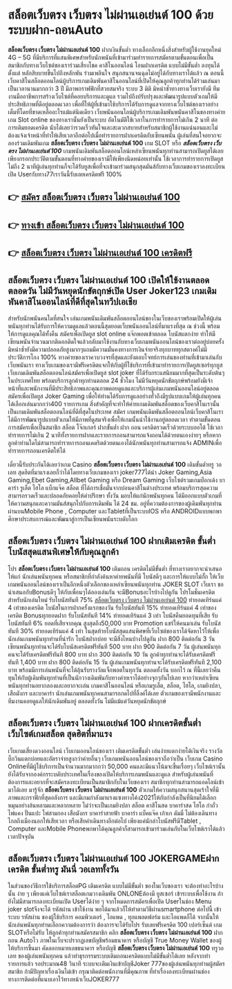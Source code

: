 # สล็อตเว็บตรง เว็บตรง ไม่ผ่านเอเย่นต์ 100  ด้วยระบบฝาก-ถอนAuto

**สล็อตเว็บตรง เว็บตรง ไม่ผ่านเอเย่นต์ 100** ฝากเงินขั้นต่ำ  ทางเลือกอีกหนึ่งสิ่งสำหรับผู้ใช้งานยุคใหม่ 4G – 5G ที่มีบริการที่แสนพิเศษสำหรับนักพนันที่เข้ามาร่วมทำรายการสมัครตามขั้นตอนเพื่อเป็นสมาชิกกับทางเว็บไซต์ของเราร่วมเสี่ยงโชค คาสิโนออนไลน์ โอนฝากเครดิต แบบไม่มีขั้นต่ำ ลงทุนได้ตั้งแต่ หลักสิบบาทขึ้นไปถึงหลักพัน ร่วมเพลินใจ สนุกสนานจนฉุดไม่อยู่ได้กับทางเราได้แล้ว ณ ตอนนี้เว็บคาสิโนสล็อตออนไลน์ผู้บริการเกมเดิมพันคาสิโนออนไลน์ที่เปิดให้คุณลูกค้าทุกท่านได้ร่วมเล่นมาเป็นเวลานานมากกว่า 3 ปี มีภาพกราฟฟิกที่สวยสมจริง ระบบ 3 มิติ
มิหนำซ้ำทางทางเว็บเรายังมี ทีมงานมืออาชีพการสร้างเว็บไซต์ที่คอยบริการและดูแล  รวมไปถึงปรับปรุงและพัฒนารูปแบบตัวเกมให้มีประสิทธิภาพที่ดีอยู่ตลอดเวลา เพื่อที่ให้ผู้ที่เข้ามาใช้บริการได้รับการดูแลจากทางเว็บไซต์ของเราอย่างเต็มที่โดยที่ขาดเหลืออะไรแม้แต่นิดเดียว เว็บพนันออนไลน์ผู้บริการเกมเดิมพันพนันคาสิโนของทางค่ายเกม Slot online ของทางเรานั้นยังเป็นระบบ อัตโนมัติใช้เวลาในการทำรายการไม่เกิน 2 นาที ต่อการเติมยอดเครดิต นับได้เลยว่ารวดเร็วทันใจและสะดวกสบายสำหรับสมาชิกผู้ใช้งานแน่นอนและไม่ต้องแจ้งเจ้าหน้าที่ทำให้เสียเวลาอีกต่อไปเมื่อทำรายการฝากเครดิตกับเซียนพนัน
ผู้เล่นที่สนใจอยากจะลองร่วมเดิมพันเกม **สล็อตเว็บตรง เว็บตรง ไม่ผ่านเอเย่นต์ 100** เกม SLOT  หรือ ***สล็อตเว็บตรง เว็บตรง ไม่ผ่านเอเย่นต์ 100*** เกมพนันเดิมพันสล็อตออนไลน์เหล่าเซียนพนันทุกท่านสามารถเปิดยูสได้เลยเพียงกรอกประวัติตามขั้นตอนที่ทางค่ายของเรามีให้เพียงนิดหน่อยเท่านั้น ใช้เวลาการทำรายการเปิดยูสไม่ถึง 2 นาทีผู้เล่นทุกท่านก็จะได้รับยูสเพื่อที่จะเข้ามาร่วมสนุกสุดมันส์กับทางเว็บเกมของเราลงทะเบียนเปิด Userกับทาง77เราวันนี้รับเลยเครดิตฟรี 100%

## 👉 [สมัคร สล็อตเว็บตรง เว็บตรง ไม่ผ่านเอเย่นต์ 100](https://archa888.com/)
## 👉 [ทางเข้า สล็อตเว็บตรง เว็บตรง ไม่ผ่านเอเย่นต์ 100](https://archa888.com/)
## 👉 [สล็อตเว็บตรง เว็บตรง ไม่ผ่านเอเย่นต์ 100 เครดิตฟรี](https://archa888.com/)

## สล็อตเว็บตรง เว็บตรง ไม่ผ่านเอเย่นต์ 100 เปิดให้ใช้งานตลอด ตลอดวัน ไม่มีวันหยุดนักขัตฤกษ์เปิด User Joker123 เกมเดิมพันคาสิโนออนไลน์ที่ดีที่สุดในทวีปเอเชีย

สำหรับนักพนันคนใดที่สนใจ เล่นเกมพนันเดิมพันสล็อตออนไลน์ของในเว็บของเราพร้อมเปิดให้ผู้เล่นพนันทุกท่านได้รับการให้ความดูแลแล้วตอนนี้สุดยอดเว็บพนันออนไลน์ที่มาแรงที่สุด ณ ช่วงนี้ พร้อมให้การดูแลคุณได้ทั้งคืน สมัครเพื่อเปิดยูส slot online แจ๊กพอตเข้าตลอด โบนัสแตกง่าย ทำให้มีเซียนพนันจำนวนมากติดอกติดใจแล้วกลับมาใช้งานกับทางเว็บเกมพนันออนไลน์ของเราต่ออยู่บ่อยครั้ง มิหนำซ้ำยังมีความปลอดภัยสูงมากๆแถมมีความมั่นคงทางการเงินจ่ายจริงทุกบาททุกสตางค์ไม่มีประวัติการโกง 100% ทางค่ายของเราควบวงจรที่สุดและยังตอบโจทย์การเล่นของท่านที่เข้ามาเล่นกับเว็บพนันเรา
ทางเว็บเกมของเรามีฟรีเครดิตแจกให้กับผู้ที่ใช้บริการที่เข้ามาทำรายการเปิดยูสเซอร์ทุกยูส เว็บเกมเดิมพันสล็อตออนไลน์สมัครเพื่อเปิดยูส slot joker ที่ได้รับกระแสนิยมมากที่สุดเป็นระดับต้นๆในประเทศไทย พร้อมบริการลูกค้าทุกท่านตลอด 24 ชั่วโมง ไม่มีวันหยุดนักขัตฤกษ์พร้อมยังมีเจ้าหน้าที่และพนักงานที่มีประสิทธิภาพและคุณภาพคอยดูแลและบริการผู้เล่นเกมพนันออนไลน์อยู่ตลอด สมัครเพื่อเปิดยูส Joker Gaming เพื่อให้ท่านได้รับการดูแลอย่างทั่วถึงมีรูปแบบเกมให้ผู้เล่นทุกคนได้เลือกเล่นมากกว่า400 รายการเกม
สิ่งสำคัญที่จะทำให้ค่ายเกมเดิมพันสล็อตของเว็บคาสิโนเรานั้นเป็นเกมเดิมพันสล็อตออนไลน์ที่ดีที่สุดในประเทศ สมัคร  เกมพนันเดิมพันสล็อตออนไลน์เว็บคาสิโนเราได้มีการพัฒนารูปแบบตัวเกมให้มีภาพที่ดูสมจริงเพื่อให้เกมนั้นน่าใช้งานอยู่ตลอดเวลา ทำตามขั้นตอนการสมัครเพื่อเป็นสมาชิก สล็อต โจ๊กเกอร์ ฝากขั้นต่ำ ฝาก ถอน เครดิตรวดเร็วด้วยระบบออโต้ ใช้เวลาทำรายการไม่เกิน 2 นาทีทั้งรายการฝากและรายการถอนสามารถแจ้งถอนได้ด้วยตนเองง่ายๆ หรือหากลูกค้าท่านใดไม่สามารถทำรายการถอนเคดริตด้วยตนเองได้นักพนันทุกท่านสามารถแจ้ง ADMINเพื่อทำรายการถอนเครดิตให้ได้

เดี๋ยวนี้รับประกันได้เลยว่าเกม Casino **สล็อตเว็บตรง เว็บตรง ไม่ผ่านเอเย่นต์ 100** เติมขั้นต่ำทรู วอเลท สุดฮิตที่มาแรงเลยก็ว่าได้โดยทางเว็บเกมของเรา joker777ได้นำ  Joker Gaming,Asia Gaming,Ebet Gaming,Allbet Gaming หรือ Dream Gaming เว็บไซต์รวมเกมป๊อกเด้ง บาคาร่า รูเล็ต ไฮโล แบ็กแจ๊ค สล็อต ที่ได้การเชื่อมั่นจากบ่อนคาสิโนต่างประเทศ พร้อมบริการสุดความสามารถรวดเร็วและปลอดภัยคอยให้คำปรึกษา ทั้งวัน มอบให้แก่นักพนันทุกคน ได้มีออกแบบตัวเกมที่ให้ความสนุกและความมันส์สนุกไปกับการเดิมพัน ได้ 24 ชม. อยู่ที่ความต้องการของผู้เดิมพันทุกท่านผ่านบนMobile Phone , Computer และTabletที่เป็นระบบIOS หรือ ANDROIDแบบพกพา ศึกษาประสบการณ์และพัฒนาสู่การเป็นเซียนพนันระบดับโลก

## สล็อตเว็บตรง เว็บตรง ไม่ผ่านเอเย่นต์ 100 ฝากเติมเครดิต ขั้นต่ำ โบนัสสุดแสนพิเศษให้กับคุณลูกค้า

โปร **สล็อตเว็บตรง เว็บตรง ไม่ผ่านเอเย่นต์ 100** เติมถอน เครดิตไม่มีขั้นต่ำ ที่ทางเราอยากจะนำเสนอให้แก่  นักเล่นพนันทุกคน หรือสมาชิกที่กำลังค้นหาค่ายพนันที่มี โบนัสดีๆ และการให้แบบไม่กั๊ก ให้เว็บเกมพนันออนไลน์ของเราเป็นอีกหนึ่งตัวเลือกของเหล่าเซียนพนันทุกท่าน JOKER SLOT เว็บเรา ขอนำเสนอกับBonusดีๆ ให้กับเพื่อนๆได้ลองเล่นกัน จะมีBonusอะไรบ้างไปดูกัน
โปรโมชั่นเครดิตสำหรับนักเล่นใหม่ รับโบนัสทันที 75% [สล็อตเว็บตรง เว็บตรง ไม่ผ่านเอเย่นต์ 100](https://archa888.com/) ทำยอดเทิร์นแค่ 4 เท่าของเครดิต
โบนัสในการฝากครั้งแรกของวัน รับโบนัสทันที 15% ทำยอดเทิร์นแค่ 4 เท่าของเครดิต
Bonusทุกยอดฝาก รับโบนัสทันที 14% ทำยอดเทิร์นแค่ 3 เท่า
โบนัสคืนยอดทุนที่เสีย รับโบนัสทันที 6% ยอดที่เสียจากคุณ สูงสุดถึง50,000 บาท
 Promotion แชร์ให้คนมาเล่น รับโบนัสทันที 30% ทำยอดเทิร์นแค่ 4 เท่า
ในสุดท้ายโบนัสสุดแสนพิศษที่เว็บไซต์ของเราได้จัดหาไว้ให้เพื่อนักเล่นเกมพนันทุกท่านที่น่ารัก โบนัสฝากบ่อย จะมีสิ่งไหนบ้างไปดูกัน
ฝาก 800 ติดต่อกัน 3 วัน เซียนพนันทุกท่านจะได้รับโบนัสเครดิตฟรีทันที 500 บาท
ฝาก 900 ติดต่อกัน 7 วัน ผู้เล่นพนันทุกคนจะได้รับเครดิตฟรีทันที 800 บาท
ฝาก 300 ติดต่อกัน 10 วัน ลูกค้าทุกท่านจะได้รับเครดิตฟรีทันที 1,400 บาท
ฝาก 800 ติดต่อกัน 15 วัน ผู้เล่นเกมพนันทุกท่านจะได้รับเครดิตฟรีทันที 2,100 บาท
พร้อมมีการเล่นพนันที่จะได้ลุ้นรับรางวัลแจ็กพอตในทุกวัน ตลอดทั้งวัน บอกไว้ ณ ที่นี้เลยว่าคืนทุนให้กับผู้เดิมพันทุกท่านที่เป็นนักวางเดิมพันกับทางค่ายเราได้อย่างจุกๆกันไปเลย หากว่าเหล่าเซียนพนันทุกท่านอยากลองและอยากจะเล่น เกมคาสิโนออนไลน์ หรือเกมรูเล็ต, สล็อต, ไฮโล, เกมยิงปลา, เสือมังกร และบาคาร่า นักเล่นเกมพนันทุกคนสามารถกดไปที่ลิ้งค์ได้เลย ตัวเกมของเรามีพนักงานและทีมงานคอยดูแลให้นักเดิมพันอยู่ ตลอดทั้งวัน ไม่มีแม้แต่วันหยุดนักขัตฤกษ์

## สล็อตเว็บตรง เว็บตรง ไม่ผ่านเอเย่นต์ 100 ฝากเครดิตขั้นต่ำ  เว็บไซต์เกมสล็อต สุดฮิตที่มาแรง

เว็บเกมเสี่ยงดวงออนไลน์ เว็บเกมออนไลน์ของเรา เติมเครดิตขั้นต่ำ เล่นง่ายแตกง่ายได้เงินจริง รางวัลบิ๊กวินแตกบ่อยและอัตราจ่ายสูงกว่าค่ายอื่นๆ เว็บเกมพนันออนไลน์ของเราถือว่าเป็น เว็บเกม  Casino Onlineที่มีผู้ใช้บริการเป็นจำนวนมากมากกว่า 50,000 คนและมีแนวโน้มจะขึ้นเรื่อยๆ เว็บไซต์เรานั้นยังได้รับจากองค์กรระบดับประเทศในเรื่องของเปิดให้บริการเกมพนันและดูแล สำหรับผู้เล่นพนันที่ต้องการและอยากที่จะสมัครลงทะเบียนเป็นสมาชิกกับในเว็บของเรา สมาชิกทุกท่านสามารถแอดไลน์เข้ามาได้เลย
	มารู้จัก **สล็อตเว็บตรง เว็บตรง ไม่ผ่านเอเย่นต์ 100** ตัวเกมให้ความสนุกสนานสุดเร้าใจที่มีภาพและกราฟิกที่สุดอลังการ และมีเกมกำลังมาแรงแซงทางโค้ง2021ให้กับกำลังเป็นที่นิยมได้เลือกหมุนอย่างล้นหลามและหลากหลาย  ไม่ว่าจะเป็นเกมยิงปลา สล็อต คาสิโนสด บาคาร่าสด ไฮโล กำถั่ว ไพ่แคง ปั่นแปะ ไพ่สามกอง เสือมังกร บาคาร่าสายฟ้า บาคาร่า แบ็คแจ๊ค เก้าเก ดัมมี่ ไม่ต้องเดินทางไกลถึงเมืองนอกให้เสียเวลา หรือเสียค่าเดินทางอีกต่อไป เพียงแค่นักล่าโบนัสฟรีมีTablet , Computer และMobile Phoneพกพาได้คุณลูกค้าก็สามารถเข้ามาร่วมเล่นกับในเว็บไซต์เราได้แล้วเวลาปัจจุบัน

## สล็อตเว็บตรง เว็บตรง ไม่ผ่านเอเย่นต์ 100 JOKERGAMEฝากเครดิต ขั้นต่ำทรู มันนี่ วอเลททั้งวัน

ในส่วนของวิธีการใช้บริการสล็อตPG เติมเครดิต แบบไม่มีขั้นต่ำ ของในเว็บของเรา จะต้องทำอะไรบ้างนั้น ง่าย ๆ เพียงแค่เว็บไซต์เราสล็อตเกมวางเดิมพัน ONLONEต้องมี ยูสเซอร์ เข้าระบบเพื่อใช้งาน ถ้ายังไม่มีสามารถลงทะเบียนเปิด Userได้ง่าย ๆ จากโหมดการสมัครเพื่อเปิด Userในช่อง Menu joker slotจึงจะได้ รหัสผ่าน เข้าใช้งาน พอได้มาแล้วก็ให้ทำตามวิธีผ่านsmartphone ต่อไปนี้
เข้าระบบ รหัสผ่าน  ของผู้ใช้บริการ คอมพิวเตอร์ , ไอแพด , ทุกแพลตฟอร์ม และไอแพดก็ได้
จากนั้นให้นักเล่นพนันทุกท่านเลือกความต้องการว่า ต้องการจะได้รับโปร รับเลยฟรีเครดิต 100 เปอร์เซ็นต์  เกม SLOTหรือไม่รับ
ให้ลูกค้าทุกท่านสมัครสมาชิก คลิก **สล็อตเว็บตรง เว็บตรง ไม่ผ่านเอเย่นต์ 100** ฝาก ถอน Autoไว ภาพในเว็บจะปรากฏเลขบัญชีพร้อมธนาคาร หรือบัญชี True Money Wallet ของผู้ให้บริการขึ้นมา
คัดลอกหมายเลขธนาคาร หรือบัญชี **สล็อตเว็บตรง เว็บตรง ไม่ผ่านเอเย่นต์ 100** ทรูวอเลท ของผู้เล่นพนันทุกคน แล้วทำธุรกรรมระบบเติมถอนเครดิตแบบไม่มีขั้นต่ำได้เลย
หลังจากทำรายการแล้ว รอประมาณ48 วินาที ระบบจะเติมเงินเข้าบัญชีJoker 777ของผู้เล่นพนันทุกท่านผู้สมัครสมาชิก
ถ้ามีปัญหาเรื่องเงินไม่เข้า กรุณาติดต่อพนักงานที่มีคุณภาพ ที่ทำเรื่องลงทะเบียนผ่านช่องทางการติดต่อที่แนบเอาไว้ทางหน้าเว็บJOKER777


